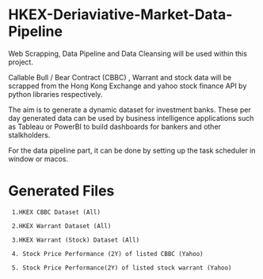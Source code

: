 # HKEX-Deriaviative-Market-Data-Pipeline

Web Scrapping, Data Pipeline and Data Cleansing will be used within this project. 

Callable Bull / Bear Contract (CBBC) , Warrant and stock data will be scrapped from the Hong Kong Exchange and yahoo stock finance API by python libraries respectively.

The aim is to generate a dynamic dataset for investment banks. These per day generated data can be used by business intelligence applications such as Tableau or PowerBI to build dashboards for bankers and other stalkholders.   

For the data pipeline part, it can be done by setting up the task scheduler in window or macos. 

# Generated Files 

     1.HKEX CBBC Dataset (All)

     2.HKEX Warrant Dataset (All)

     3.HKEX Warrant (Stock) Dataset (All)

     4. Stock Price Performance (2Y) of listed CBBC (Yahoo)

     5. Stock Price Performance(2Y) of listed stock warrant (Yahoo)




